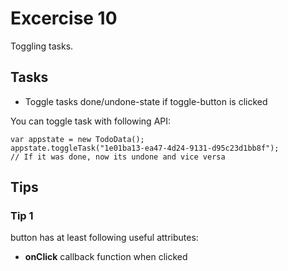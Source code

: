 # Excercise 10

Toggling tasks.

## Tasks
- Toggle tasks done/undone-state if toggle-button is clicked


You can toggle task with following API:
```
var appstate = new TodoData();
appstate.toggleTask("1e01ba13-ea47-4d24-9131-d95c23d1bb8f");
// If it was done, now its undone and vice versa
```


## Tips

### Tip 1

button has at least following useful attributes:
- **onClick** callback function when clicked
